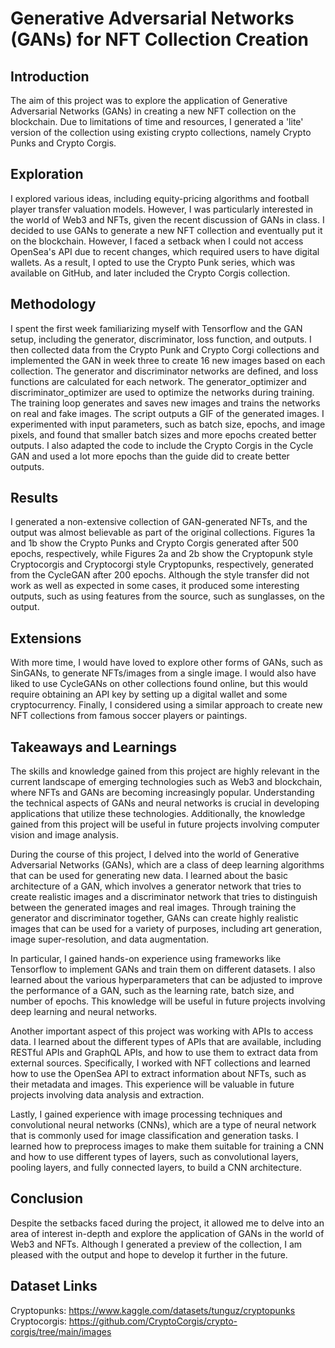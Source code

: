 # Generative Adversarial Networks (GANs) for NFT Collection Creation

## Introduction

The aim of this project was to explore the application of Generative Adversarial Networks (GANs) in creating a new NFT collection on the blockchain. Due to limitations of time and resources, I generated a 'lite' version of the collection using existing crypto collections, namely Crypto Punks and Crypto Corgis.

## Exploration

I explored various ideas, including equity-pricing algorithms and football player transfer valuation models. However, I was particularly interested in the world of Web3 and NFTs, given the recent discussion of GANs in class. I decided to use GANs to generate a new NFT collection and eventually put it on the blockchain. However, I faced a setback when I could not access OpenSea's API due to recent changes, which required users to have digital wallets. As a result, I opted to use the Crypto Punk series, which was available on GitHub, and later included the Crypto Corgis collection.

## Methodology

I spent the first week familiarizing myself with Tensorflow and the GAN setup, including the generator, discriminator, loss function, and outputs. I then collected data from the Crypto Punk and Crypto Corgi collections and implemented the GAN in week three to create 16 new images based on each collection. The generator and discriminator networks are defined, and loss functions are calculated for each network. The generator_optimizer and discriminator_optimizer are used to optimize the networks during training. The training loop generates and saves new images and trains the networks on real and fake images. The script outputs a GIF of the generated images. I experimented with input parameters, such as batch size, epochs, and image pixels, and found that smaller batch sizes and more epochs created better outputs. I also adapted the code to include the Crypto Corgis in the Cycle GAN and used a lot more epochs than the guide did to create better outputs.

## Results

I generated a non-extensive collection of GAN-generated NFTs, and the output was almost believable as part of the original collections. Figures 1a and 1b show the Crypto Punks and Crypto Corgis generated after 500 epochs, respectively, while Figures 2a and 2b show the Cryptopunk style Cryptocorgis and Cryptocorgi style Cryptopunks, respectively, generated from the CycleGAN after 200 epochs. Although the style transfer did not work as well as expected in some cases, it produced some interesting outputs, such as using features from the source, such as sunglasses, on the output.

## Extensions

With more time, I would have loved to explore other forms of GANs, such as SinGANs, to generate NFTs/images from a single image. I would also have liked to use CycleGANs on other collections found online, but this would require obtaining an API key by setting up a digital wallet and some cryptocurrency. Finally, I considered using a similar approach to create new NFT collections from famous soccer players or paintings.

## Takeaways and Learnings

The skills and knowledge gained from this project are highly relevant in the current landscape of emerging technologies such as Web3 and blockchain, where NFTs and GANs are becoming increasingly popular. Understanding the technical aspects of GANs and neural networks is crucial in developing applications that utilize these technologies. Additionally, the knowledge gained from this project will be useful in future projects involving computer vision and image analysis.

During the course of this project, I delved into the world of Generative Adversarial Networks (GANs), which are a class of deep learning algorithms that can be used for generating new data. I learned about the basic architecture of a GAN, which involves a generator network that tries to create realistic images and a discriminator network that tries to distinguish between the generated images and real images. Through training the generator and discriminator together, GANs can create highly realistic images that can be used for a variety of purposes, including art generation, image super-resolution, and data augmentation.

In particular, I gained hands-on experience using frameworks like Tensorflow to implement GANs and train them on different datasets. I also learned about the various hyperparameters that can be adjusted to improve the performance of a GAN, such as the learning rate, batch size, and number of epochs. This knowledge will be useful in future projects involving deep learning and neural networks.

Another important aspect of this project was working with APIs to access data. I learned about the different types of APIs that are available, including RESTful APIs and GraphQL APIs, and how to use them to extract data from external sources. Specifically, I worked with NFT collections and learned how to use the OpenSea API to extract information about NFTs, such as their metadata and images. This experience will be valuable in future projects involving data analysis and extraction.

Lastly, I gained experience with image processing techniques and convolutional neural networks (CNNs), which are a type of neural network that is commonly used for image classification and generation tasks. I learned how to preprocess images to make them suitable for training a CNN and how to use different types of layers, such as convolutional layers, pooling layers, and fully connected layers, to build a CNN architecture.

## Conclusion

Despite the setbacks faced during the project, it allowed me to delve into an area of interest in-depth and explore the application of GANs in the world of Web3 and NFTs. Although I generated a preview of the collection, I am pleased with the output and hope to develop it further in the future.

## Dataset Links

Cryptopunks: https://www.kaggle.com/datasets/tunguz/cryptopunks
Cryptocorgis: https://github.com/CryptoCorgis/crypto-corgis/tree/main/images
